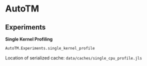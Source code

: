 # AutoTM

## Experiments

**Single Kernel Profiling**
```julia
AutoTM.Experiments.single_kernel_profile
```
Location of serialized cache: `data/caches/single_cpu_profile.jls`
